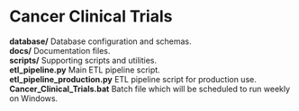 # Cancer Clinical Trials
**database/** Database configuration and schemas.<br>
**docs/** Documentation files.<br>
**scripts/** Supporting scripts and utilities.<br>
**etl_pipeline.py** Main ETL pipeline script.<br>
**etl_pipeline_production.py** ETL pipeline script for production use.<br>
**Cancer_Clinical_Trials.bat** Batch file which will be scheduled to run weekly on Windows.<br>